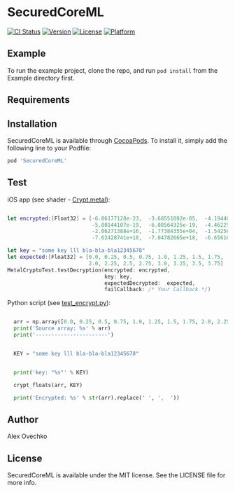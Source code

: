 # SecuredCoreML

[![CI Status](https://img.shields.io/travis/alex.ovechko@yahoo.com/SecuredCoreML.svg?style=flat)](https://travis-ci.org/alex.ovechko@yahoo.com/SecuredCoreML)
[![Version](https://img.shields.io/cocoapods/v/SecuredCoreML.svg?style=flat)](https://cocoapods.org/pods/SecuredCoreML)
[![License](https://img.shields.io/cocoapods/l/SecuredCoreML.svg?style=flat)](https://cocoapods.org/pods/SecuredCoreML)
[![Platform](https://img.shields.io/cocoapods/p/SecuredCoreML.svg?style=flat)](https://cocoapods.org/pods/SecuredCoreML)

## Example

To run the example project, clone the repo, and run `pod install` from the Example directory first.

## Requirements

## Installation

SecuredCoreML is available through [CocoaPods](https://cocoapods.org). To install
it, simply add the following line to your Podfile:

```ruby
pod 'SecuredCoreML'
```

## Test

iOS app (see shader - [Crypt.metal](https://github.com/dneprDroid/SecuredCoreML/blob/master/SecuredCoreML/Classes/shaders/Crypt.metal)):

```swift

let encrypted:[Float32] = [-6.06177128e-23,  -3.68551082e-05,  -4.19440828e-12,  -1.43397043e-18,
                           -5.00144107e-19,  -6.08564325e-19,  -4.46225449e+31,  -1.36937288e+34,
                           -2.06271388e+16,  -1.77384355e+04,  -1.54256002e+12,  -5.89491230e+18,
                           -7.62428741e+18,  -7.04782665e+18,  -6.65616506e-32,  -2.78038439e-34]

let key = "some key lll bla-bla-bla12345678"
let expected:[Float32] = [0.0, 0.25, 0.5, 0.75, 1.0, 1.25, 1.5, 1.75,
                          2.0, 2.25, 2.5, 2.75, 3.0, 3.25, 3.5, 3.75]
MetalCryptoTest.testDecryption(encrypted: encrypted,
                               key: key,
                               expectedDecrypted:  expected,
                               failCallback: /* Your Callback */)

```

Python script (see [test_encrypt.py](https://github.com/dneprDroid/SecuredCoreML/blob/master/SecuredCoreML/python/test_encrypt.py)):

```python 

  arr = np.array([0.0, 0.25, 0.5, 0.75, 1.0, 1.25, 1.5, 1.75, 2.0, 2.25, 2.5, 2.75, 3.0, 3.25, 3.5, 3.75], dtype=np.float)
  print('Source array: %s' % arr)
  print('-----------------------')


  KEY = "some key lll bla-bla-bla12345678"


  print('key: "%s"' % KEY)

  crypt_floats(arr, KEY)

  print('Encrypted: %s' % str(arr).replace(' ', ',  '))
```

## Author

Alex Ovechko

## License

SecuredCoreML is available under the MIT license. See the LICENSE file for more info.
